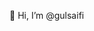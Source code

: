 👋 Hi, I’m @gulsaifi


<!---
gulsaifi/gulsaifi is a ✨ special ✨ repository because its `README.md` (this file) appears on your GitHub profile.
You can click the Preview link to take a look at your changes.
--->

